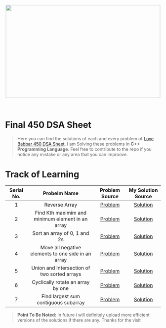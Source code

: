 <p align="center">
  <img src="https://blog-c7ff.kxcdn.com/blog/wp-content/uploads/2019/11/Banner-Blog-1A-1.jpg" height="300" width="500"/>
</p>
<br>

# Final 450 DSA Sheet

>Here you can find the solutions of each and every problem of [Love Babbar 450 DSA Sheet](https://drive.google.com/file/d/1FMdN_OCfOI0iAeDlqswCiC2DZzD4nPsb/view).
I am Solving these problems in **C++ Programming Language**. Feel free to contribute to the repo if you notice any mistake or any area that you can improove.

# Track of Learning

| Serial No.| Probelm Name | Problem Source | My Solution Source |
| :----: | :----: | :----: | :----: |
| 1 | Reverse Array | [Problem](https://practice.geeksforgeeks.org/problems/kth-smallest-element5635/1) | [Solution](https://github.com/Subrata-Rajak/Final-450-DSA-Sheet/blob/master/Array/Reverse_the_array.cpp) |
| 2 | Find Kth maximim and minimum element in an array | [Problem](https://practice.geeksforgeeks.org/problems/reverse-a-string/1) | [Solution](https://github.com/Subrata-Rajak/Final-450-DSA-Sheet/blob/master/Array/Find_kth_maximum_and_minimum_element_in_an_array.cpp) |
| 3 | Sort an array of 0, 1 and 2s | [Problem](https://practice.geeksforgeeks.org/problems/sort-an-array-of-0s-1s-and-2s4231/1) | [Solution](https://github.com/Subrata-Rajak/Final-450-DSA-Sheet/blob/master/Array/sort_an_array_of_0_1_and_2s.cpp) |
| 4 | Move all negative elements to one side in an array | [Problem](https://www.geeksforgeeks.org/move-negative-numbers-beginning-positive-end-constant-extra-space/) | [Solution](https://github.com/Subrata-Rajak/Final-450-DSA-Sheet/blob/master/Array/Move_all_negative_elements_to_one_side_of_the_array.cpp) |
| 5 | Union and Intersection of two sorted arrays | [Problem](https://practice.geeksforgeeks.org/problems/union-of-two-arrays3538/1) | [Solution](https://github.com/Subrata-Rajak/Final-450-DSA-Sheet/blob/master/Array/Union_and_intersection_of_two_sorted_arrays.cpp) |
| 6 | Cyclically rotate an array by one | [Problem](https://practice.geeksforgeeks.org/problems/cyclically-rotate-an-array-by-one2614/1) | [Solution](https://github.com/Subrata-Rajak/Final-450-DSA-Sheet/blob/master/Array/Cyclically_rotate_an_array_by_one.cpp) |
| 7 | Find largest sum contiguous subarray | [Problem](https://practice.geeksforgeeks.org/problems/kadanes-algorithm-1587115620/1) | [Solution](https://github.com/Subrata-Rajak/Final-450-DSA-Sheet/blob/master/Array/Find_largest_sum_contiguous_subarray.cpp) |

>**Point To Be Noted:** In future i will definitely upload more efficient versions of the solutions if there are any.
>Thanks for the visit 
